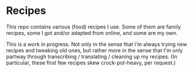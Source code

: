 # Recipes

This repo contains various (food) recipes I use. Some of them are family
recipes, some I got and/or adapted from online, and some are my own.

This is a work in progress. Not only in the sense that I'm always trying
new recipes and tweaking old ones, but rather more in the sense that I'm
only partway through transcribing / translating / cleaning up my recipes.
(In particular, these first few recipes skew crock-pot-heavy, per request.)
